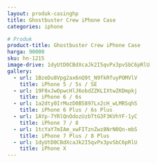 ```yaml
---
layout: produk-casinghp
title: Ghostbuster Crew iPhone Case
categories: iphone

# Produk
product-title: Ghostbuster Crew iPhone Case
harga: 90000
sku: hn-1215
image-drive: 1dyUtD0CBdXcaJk2I5qvPx3pvSbC6pRlU
gallery:
  - url: 1BzeDu8Vpg2ax6nQ9t_N9fkRfuyPOMVlV
    title: iPhone 5 / 5s / SE
  - url: 19F8xJwOpwcHlJ6obdZZKLIXtwZKDmpkj
    title: iPhone 6 / 6s
  - url: 1a2dty0IrMuzD0B5897Lx2cH_wLMRSqhS
    title: iPhone 6 Plus / 6s Plus
  - url: 1AYp-7YRlQnOdozUzbTtG3F3KVhYF-1yC
    title: iPhone 7 / 8
  - url: 1tcYaY7mIAm_xwFITznZwz8NrN0Qn-mbS
    title: iPhone 7 Plus / 8 Plus
  - url: 1dyUtD0CBdXcaJk2I5qvPx3pvSbC6pRlU
    title: iPhone X
---
```

